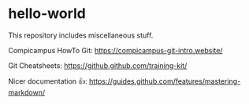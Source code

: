 # hello-world
This repository includes miscellaneous stuff.

Compicampus HowTo Git:
https://compicampus-git-intro.website/

Git Cheatsheets:
https://github.github.com/training-kit/

Nicer documentation :+1::
https://guides.github.com/features/mastering-markdown/
